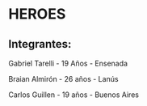 # HEROES

## Integrantes:
Gabriel Tarelli - 19 Años - Ensenada


Braian Almirón - 26 años - Lanús


Carlos Guillen - 19 años - Buenos Aires